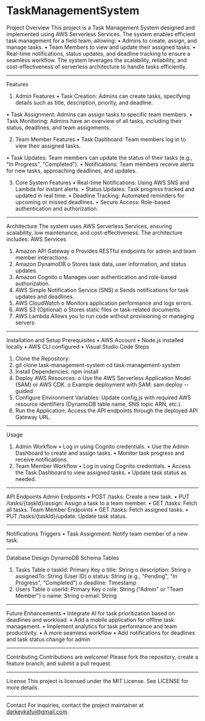 # TaskManagementSystem
Project Overview
This project is a Task Management System designed and implemented using AWS Serverless Services. The system enables efficient task management for a field team, allowing:
•	Admins to create, assign, and manage tasks.
•	Team Members to view and update their assigned tasks.
•	Real-time notifications, status updates, and deadline tracking to ensure a seamless workflow.
The system leverages the scalability, reliability, and cost-effectiveness of serverless architecture to handle tasks efficiently.
________________________________________
Features
1. Admin Features
•	Task Creation: Admins can create tasks, specifying details such as title, description, priority, and deadline.
 
•	Task Assignment: Admins can assign tasks to specific team members.
•	Task Monitoring: Admins have an overview of all tasks, including their status, deadlines, and team assignments.
 
2. Team Member Features
•	Task Dashboard: Team members log in to view their assigned tasks.
 
•	Task Updates: Team members can update the status of their tasks (e.g., "In Progress", "Completed").
•	Notifications: Team members receive alerts for new tasks, approaching deadlines, and updates.
 
3. Core System Features
•	Real-time Notifications: Using AWS SNS and Lambda for instant alerts.
•	Status Updates: Task progress tracked and updated in real time.
•	Deadline Tracking: Automated reminders for upcoming or missed deadlines.
•	Secure Access: Role-based authentication and authorization.
________________________________________
Architecture
The system uses AWS Serverless Services, ensuring scalability, low maintenance, and cost-effectiveness. The architecture includes:
AWS Services
1.	Amazon API Gateway
o	Provides RESTful endpoints for admin and team member interactions.
2.	Amazon DynamoDB
o	Stores task data, user information, and status updates.
3.	Amazon Cognito
o	Manages user authentication and role-based authorization.
4.	AWS Simple Notification Service (SNS)
o	Sends notifications for task updates and deadlines.
5.	AWS CloudWatch
o	Monitors application performance and logs errors.
6.	AWS S3 (Optional)
o	Stores static files or task-related documents.
7. AWS Lambda
Allows you to run code without provisioning or managing servers
________________________________________
Installation and Setup
Prerequisites
•	AWS Account
•	Node.js installed locally
•	AWS CLI configured
•	Visual Studio Code 
Steps
1.	Clone the Repository:
2.	git clone task-management-system
cd task-management-system
3.	Install Dependencies:
npm install
4.	Deploy AWS Resources:
o	Use the AWS Serverless Application Model (SAM) or AWS CDK.
o	Example deployment with SAM:
sam deploy --guided
5.	Configure Environment Variables: Update config.js with required AWS resource identifiers (DynamoDB table name, SNS topic ARN, etc.).
6.	Run the Application: Access the API endpoints through the deployed API Gateway URL.
________________________________________
Usage
1. Admin Workflow
•	Log in using Cognito credentials.
•	Use the Admin Dashboard to create and assign tasks.
•	Monitor task progress and receive notifications.
2. Team Member Workflow
•	Log in using Cognito credentials.
•	Access the Task Dashboard to view assigned tasks.
•	Update task status as needed.
________________________________________
API Endpoints
Admin Endpoints
•	POST /tasks: Create a new task.
•	PUT /tasks/{taskId}/assign: Assign a task to a team member.
•	GET /tasks: Fetch all tasks.
Team Member Endpoints
•	GET /tasks: Fetch assigned tasks.
•	PUT /tasks/{taskId}/update: Update task status.
________________________________________
Notifications
Triggers
•	Task Assignment: Notify team member of a new task.
________________________________________
Database Design
DynamoDB Schema
Tables
1.	Tasks Table
o	taskId: Primary Key
o	title: String
o	description: String
o	assignedTo: String (User ID)
o	status: String (e.g., "Pending", "In Progress", "Completed")
o	deadline: Timestamp
2.	Users Table
o	userId: Primary Key
o	role: String ("Admin" or "Team Member")
o	name: String
o	email: String
________________________________________
Future Enhancements
•	Integrate AI for task prioritization based on deadlines and workload.
•	Add a mobile application for offline task management.
•	Implement analytics for task performance and team productivity.
•	A more seamless workflow
•	Add notifications for deadlines and task status change for admin
________________________________________
Contributing
Contributions are welcome! Please fork the repository, create a feature branch, and submit a pull request.
________________________________________
License
This project is licensed under the MIT License. See LICENSE for more details.
________________________________________
Contact
For inquiries, contact the project maintainer at darkeykafui@gmail.com.


